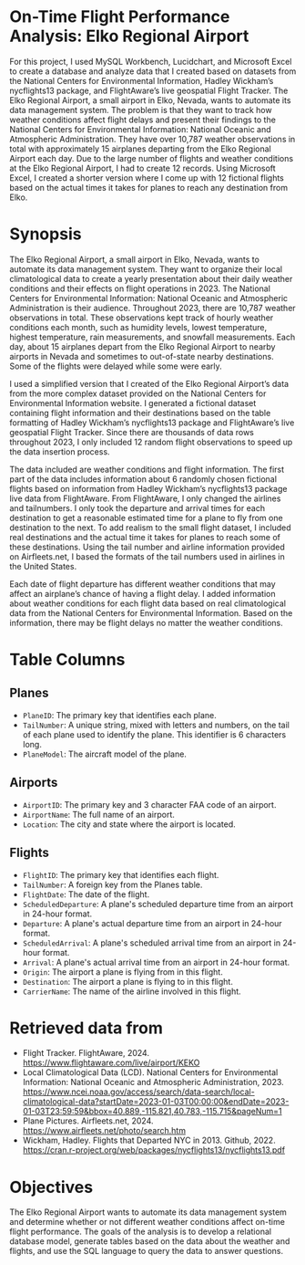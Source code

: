 # On-Time Flight Performance Analysis: Elko Regional Airport
For this project, I used MySQL Workbench, Lucidchart, and Microsoft Excel to create a database and analyze data that I created based on datasets from the National Centers for Environmental Information, Hadley Wickham’s nycflights13 package, and FlightAware’s live geospatial Flight Tracker. The Elko Regional Airport, a small airport in Elko, Nevada, wants to automate its data management system. The problem is that they want to track how weather conditions affect flight delays and present their findings to the National Centers for Environmental Information: National Oceanic and Atmospheric Administration. They have over 10,787 weather observations in total with approximately 15 airplanes departing from the Elko Regional Airport each day. Due to the large number of flights and weather conditions at the Elko Regional Airport, I had to create 12 records. Using Microsoft Excel, I created a shorter version where I come up with 12 fictional flights based on the actual times it takes for planes to reach any destination from Elko.

# Synopsis
The Elko Regional Airport, a small airport in Elko, Nevada, wants to automate its data management system. They want to organize their local climatological data to create a yearly presentation about their daily weather conditions and their effects on flight operations in 2023. The National Centers for Environmental Information: National Oceanic and Atmospheric Administration is their audience. Throughout 2023, there are 10,787 weather observations in total. These observations kept track of hourly weather conditions each month, such as humidity levels, lowest temperature, highest temperature, rain measurements, and snowfall measurements. Each day, about 15 airplanes depart from the Elko Regional Airport to nearby airports in Nevada and sometimes to out-of-state nearby destinations. Some of the flights were delayed while some were early.

I used a simplified version that I created of the Elko Regional Airport’s data from the more complex dataset provided on the National Centers for Environmental Information website. I generated a fictional dataset containing flight information and their destinations based on the table formatting of Hadley Wickham’s nycflights13 package and FlightAware’s live geospatial Flight Tracker. Since there are thousands of data rows throughout 2023, I only included 12 random flight observations to speed up the data insertion process.

The data included are weather conditions and flight information. The first part of the data includes information about 6 randomly chosen fictional flights based on information from Hadley Wickham’s nycflights13 package live data from FlightAware. From FlightAware, I only changed the airlines and tailnumbers. I only took the departure and arrival times for each destination to get a reasonable estimated time for a plane to fly from one destination to the next. To add realism to the small flight dataset, I included real destinations and the actual time it takes for planes to reach some of these destinations. Using the tail number and airline information provided on Airfleets.net, I based the formats of the tail numbers used in airlines in the United States.

Each date of flight departure has different weather conditions that may affect an airplane’s chance of having a flight delay. I added information about weather conditions for each flight data based on real climatological data from the National Centers for Environmental Information. Based on the information, there may be flight delays no matter the weather conditions.

# Table Columns
## Planes
-	`PlaneID`: The primary key that identifies each plane.
- `TailNumber`: A unique string, mixed with letters and numbers, on the tail of each plane used to identify the plane. This identifier is 6 characters long.
- `PlaneModel`: The aircraft model of the plane.

## Airports
-	`AirportID`: The primary key and 3 character FAA code of an airport.
- `AirportName`: The full name of an airport.
- `Location`: The city and state where the airport is located.

## Flights
-	`FlightID`: The primary key that identifies each flight.
-	`TailNumber`: A foreign key from the Planes table.
-	`FlightDate`: The date of the flight.
-	`ScheduledDeparture`: A plane's scheduled departure time from an airport in 24-hour format.
-	`Departure`: A plane's actual departure time from an airport in 24-hour format.
- `ScheduledArrival`: A plane's scheduled arrival time from an airport in 24-hour format.
-	`Arrival`: A plane's actual arrival time from an airport in 24-hour format.
-	`Origin`: The airport a plane is flying from in this flight.
-	`Destination`: The airport a plane is flying to in this flight.
-	`CarrierName`: The name of the airline involved in this flight.

# Retrieved data from
- Flight Tracker. FlightAware, 2024. https://www.flightaware.com/live/airport/KEKO
- Local Climatological Data (LCD). National Centers for Environmental Information: National Oceanic and Atmospheric Administration, 2023. https://www.ncei.noaa.gov/access/search/data-search/local-climatological-data?startDate=2023-01-03T00:00:00&endDate=2023-01-03T23:59:59&bbox=40.889,-115.821,40.783,-115.715&pageNum=1
- Plane Pictures. Airfleets.net, 2024. https://www.airfleets.net/photo/search.htm
- Wickham, Hadley. Flights that Departed NYC in 2013. Github, 2022. https://cran.r-project.org/web/packages/nycflights13/nycflights13.pdf

# Objectives
The Elko Regional Airport wants to automate its data management system and determine whether or not different weather conditions affect on-time flight performance. The goals of the analysis is to develop a relational database model, generate tables based on the data about the weather and flights, and use the SQL language to query the data to answer questions.
